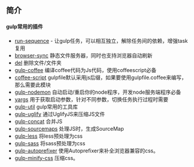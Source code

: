 ## 简介




#### gulp常用的插件
- [run-sequence](https://www.npmjs.com/package/run-sequence) - 让gulp任务，可以相互独立，解除任务间的依赖，增强task复用
- [browser-sync](http://www.browsersync.io/) 静态文件服务器，同时也支持浏览器自动刷新
- [del](https://www.npmjs.com/package/del) 删除文件/文件夹
- [gulp-coffee](https://github.com/wearefractal/gulp-coffee) 编译coffee代码为Js代码，使用coffeescript必备
- [coffee-script](https://www.npmjs.com/package/coffee-script) gulpfile默认采用js后缀，如果要使用gulpfile.coffee来编写，那么需要此模块
- [gulp-nodemon](https://www.npmjs.com/package/gulp-nodemon) 自动启动/重启你的node程序，开发node服务端程序必备
- [yargs](https://www.npmjs.com/package/yargs) 用于获取启动参数，针对不同参数，切换任务执行过程时需要
- [gulp-util](https://www.npmjs.com/package/gulp-util) gulp常用的工具库
- [gulp-uglify](https://www.npmjs.com/package/gulp-uglify) 通过UglifyJS来压缩JS文件
- [gulp-concat](https://www.npmjs.com/package/gulp-concat) 合并JS
- [gulp-sourcemaps](https://www.npmjs.com/package/gulp-sourcemaps) 处理JS时，生成SourceMap
- [gulp-less](https://www.npmjs.com/package/gulp-less) 将less预处理为css
- [gulp-sass](https://www.npmjs.com/package/gulp-sass) 将sass预处理为css
- [gulp-autoprefixer](https://www.npmjs.com/package/gulp-autoprefixer) 使用Autoprefixer来补全浏览器兼容的css。
- [gulp-minify-css](https://www.npmjs.com/package/gulp-minify-css) 压缩css。
